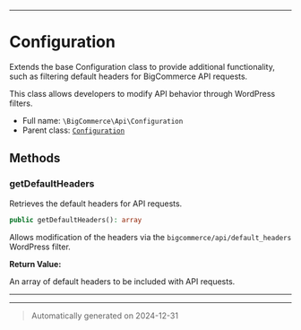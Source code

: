 ***

# Configuration

Extends the base Configuration class to provide additional
functionality, such as filtering default headers for BigCommerce API requests.

This class allows developers to modify API behavior through WordPress filters.

* Full name: `\BigCommerce\Api\Configuration`
* Parent class: [`Configuration`](./classes/BigCommerce/Api/v3/Configuration.md)




## Methods


### getDefaultHeaders

Retrieves the default headers for API requests.

```php
public getDefaultHeaders(): array
```

Allows modification of the headers via the `bigcommerce/api/default_headers` WordPress filter.







**Return Value:**

An array of default headers to be included with API requests.




***


***
> Automatically generated on 2024-12-31
